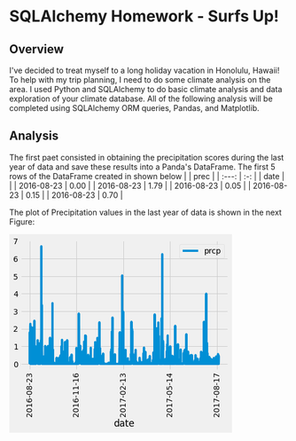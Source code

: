 # SQLAlchemy Homework - Surfs Up!

## Overview
I've decided to treat myself to a long holiday vacation in Honolulu, Hawaii! To help with my trip planning, I need to do some climate analysis on the area. I used Python and SQLAlchemy to do basic climate analysis and data exploration of your climate database. All of the following analysis will be completed using SQLAlchemy ORM queries, Pandas, and Matplotlib.

## Analysis
The first paet consisted in obtaining the precipitation scores during the last year of data and save these results into a Panda's DataFrame. The first 5 rows of the DataFrame created in shown below
|  | prec  |
| :---:   | :-: |
| date |  |
| 2016-08-23 | 0.00 |
| 2016-08-23 | 1.79 |
| 2016-08-23 | 0.05 |
| 2016-08-23 | 0.15 |
| 2016-08-23 | 0.70 |

The plot of Precipitation values in the last year of data is shown in the next Figure:

![ScreenShot](/screenshots/prcp_plot.png)
